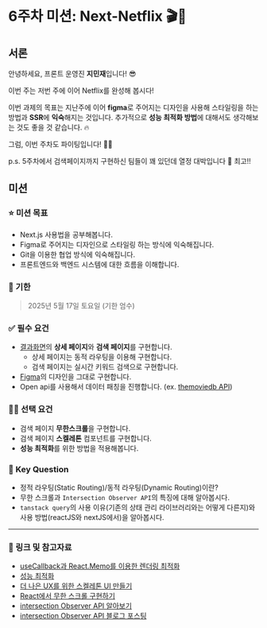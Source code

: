 # 6주차 미션: Next-Netflix 🎬🍿

## 서론

안녕하세요, 프론트 운영진 **지민재**입니다! 😎

이번 주는 저번 주에 이어 Netflix를 완성해 봅시다! 

이번 과제의 목표는 지난주에 이어 **figma**로 주어지는 디자인을 사용해 스타일링을 하는 방법과 **SSR**에 **익숙**해지는 것입니다. 추가적으로 **성능 최적화 방법**에 대해서도 생각해보는 것도 좋을 것 같습니다. 🔥

그럼, 이번 주차도 파이팅입니다! 💪🏻

p.s. 5주차에서 검색페이지까지 구현하신 팀들이 꽤 있던데 열정 대박입니다 🫢 최고!!

## 미션

### **⭐ 미션 목표**

- Next.js 사용법을 공부해봅니다.
- Figma로 주어지는 디자인으로 스타일링 하는 방식에 익숙해집니다.
- Git을 이용한 협업 방식에 익숙해집니다.
- 프론트엔드와 백엔드 시스템에 대한 흐름을 이해합니다.

### 📅 기한

> 2025년 5월 17일 토요일 (기한 엄수)
> 

### **✅ 필수 요건**

- [결과화면](https://next-netflix-18th-2.vercel.app)의 **상세 페이지**와 **검색 페이지**를 구현합니다.
    - 상세 페이지는 동적 라우팅을 이용해 구현합니다.
    - 검색 페이지는 실시간 키워드 검색으로 구현합니다.
- [Figma](https://www.figma.com/file/UqdXDovIczt1Gl0IjknHQf/Netflix?node-id=0%3A1)의 디자인을 그대로 구현합니다.
- Open api를 사용해서 데이터 패칭을 진행합니다. (ex. [themoviedb API](https://developers.themoviedb.org/3/getting-started/introduction))

### 👍🏻 선택 요건

- 검색 페이지 **무한스크롤**을 구현합니다.
- 검색 페이지 **스켈레톤** 컴포넌트를 구현합니다.
- **성능 최적화**를 위한 방법을 적용해봅니다.

### 🔑 Key Question

- 정적 라우팅(Static Routing)/동적 라우팅(Dynamic Routing)이란?
- 무한 스크롤과 `Intersection Observer API`의 특징에 대해 알아봅시다.
- `tanstack query`의 사용 이유(기존의 상태 관리 라이브러리와는 어떻게 다른지)와 사용 방법(reactJS와 nextJS에서)을 알아봅시다.

---

### **🔗 링크 및 참고자료**

- [useCallback과 React.Memo를 이용한 렌더링 최적화](https://velog.io/@yejinh/useCallback%EA%B3%BC-React.Memo%EC%9D%84-%ED%86%B5%ED%95%9C-%EB%A0%8C%EB%8D%94%EB%A7%81-%EC%B5%9C%EC%A0%81%ED%99%94)
- [성능 최적화](https://ui.toast.com/fe-guide/ko_PERFORMANCE)
- [더 나은 UX를 위한 스켈레톤 UI 만들기](https://ui.toast.com/weekly-pick/ko_20201110)
- [React에서 무한 스크롤 구현하기](https://tech.kakaoenterprise.com/149)
- [intersection Observer API 알아보기](https://www.youtube.com/watch?v=iZhq7I42uaI)
- [intersection Observer API 블로그 포스팅](https://www.heropy.dev/p/ydKoQO)
